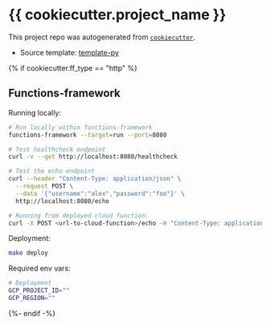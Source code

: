 # {{ cookiecutter.project_name }}

This project repo was autogenerated from [`cookiecutter`](https://www.cookiecutter.io/).

* Source template: [template-py](https://github.com/apsocarras/template-py.git)

{% if cookiecutter.ff_type == "http" %}

## Functions-framework

Running locally:

```bash
# Run locally within functions-framework
functions-framework --target=run --port=8080 

# Test healthcheck endpoint 
curl -v --get http://localhost:8080/healthcheck

# Test the echo endpoint
curl --header "Content-Type: application/json" \
  --request POST \
  --data '{"username":"alex","password":"foo"}' \
  http://localhost:8080/echo

# Running from deployed cloud function: 
curl -X POST <url-to-cloud-function>/echo -H "Content-Type: application/json" -d '{"foo": "bar"}
```

Deployment:

```bash
make deploy
```

Required env vars:

```bash
# Deployment 
GCP_PROJECT_ID=""
GCP_REGION=""
```

{%- endif -%}
